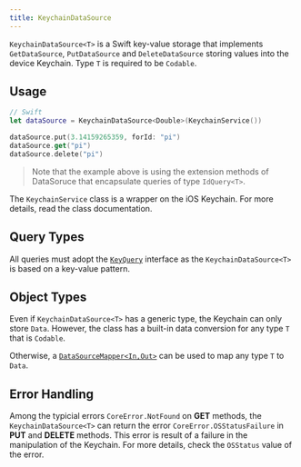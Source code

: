 ```yaml
---
title: KeychainDataSource
---
```


`KeychainDataSource<T>` is a Swift key-value storage that implements `GetDataSource`, `PutDataSource` and `DeleteDataSource` storing values into the device Keychain. Type `T` is required to be `Codable`.

## Usage

```swift
// Swift
let dataSource = KeychainDataSource<Double>(KeychainService())

dataSource.put(3.14159265359, forId: "pi")
dataSource.get("pi")
dataSource.delete("pi")
```

>Note that the example above is using the extension methods of DataSoruce that encapsulate queries of type `IdQuery<T>`.

The `KeychainService` class is a wrapper on the iOS Keychain. For more details, read the class documentation.

## Query Types

All queries must adopt the [`KeyQuery`](query) interface as the `KeychainDataSource<T>` is based on a key-value pattern.

## Object Types

Even if `KeychainDataSource<T>` has a generic type, the Keychain can only store `Data`. However, the class has a built-in data conversion for any type `T` that is `Codable`.

Otherwise, a [`DataSourceMapper<In,Out>`](data-source-mapper) can be used to map any type `T` to `Data`.

## Error Handling

Among the typicial errors `CoreError.NotFound` on **GET** methods, the `KeychainDataSource<T>` can return the error `CoreError.OSStatusFailure` in **PUT** and **DELETE** methods. This error is result of a failure in the manipulation of the Keychain. For more details, check the `OSStatus` value of the error.
